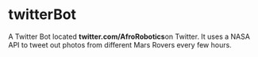 # twitterBot

A Twitter Bot located <b>twitter.com/AfroRobotics</b>on Twitter. It uses a NASA API to tweet out photos from different Mars Rovers every few hours.
